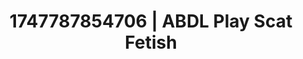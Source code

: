 ---
categories:
- Volleyball
- Deep gaze
- Erotic transformation
- Football-themed kink
- Ebony
image: /assets/images/1747787854706.jpg
layout: post
seo:
  description: Featured content with high-quality Scat Fetish, ABDL Play. HD images
    available.
  keywords: Scat Fetish, ABDL Play
  og_image: /assets/images/1747787854706.jpg
  schema_type: VisualArtwork
tags:
- ABDL Play
- '#1747787854706'
- Scat Fetish
title: 1747787854706 | ABDL Play Scat Fetish
---